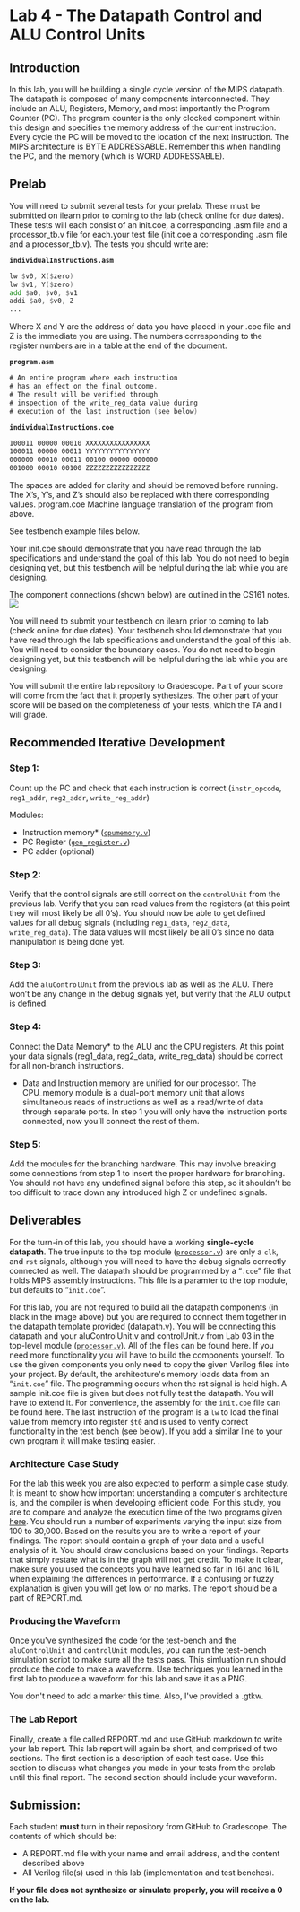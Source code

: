 # Lab 4 - The Datapath Control and ALU Control Units 

## Introduction

In this lab, you will be building a single cycle version of the MIPS datapath. The datapath is composed of many components interconnected. They include an ALU, Registers, Memory, and most importantly the Program Counter (PC). The program counter is the only clocked component within this design and specifies the memory address of the current instruction. Every cycle the PC will be moved to the location of the next instruction. The MIPS architecture is BYTE ADDRESSABLE. Remember this when handling the PC, and the memory (which is WORD ADDRESSABLE).

## Prelab

You will need to submit several tests for your prelab. These must be submitted on ilearn prior to coming to the lab (check online for due dates). These tests will each consist of an init.coe, a corresponding .asm file and a processor_tb.v file for each.your test file (init.coe a corresponding .asm file and a processor_tb.v). The tests you should write are:


**`individualInstructions.asm`**
```asm
lw $v0, X($zero)
lw $v1, Y($zero)
add $a0, $v0, $v1
addi $a0, $v0, Z
...
```

Where X and Y are the address of data you have placed in your .coe file and Z is the immediate you are using. The numbers corresponding to the register numbers are in a table at the end of the document.

**`program.asm`**

```asm
# An entire program where each instruction
# has an effect on the final outcome.
# The result will be verified through 
# inspection of the write_reg_data value during
# execution of the last instruction (see below)
```

**`individualInstructions.coe`**

```asm
100011 00000 00010 XXXXXXXXXXXXXXXX
100011 00000 00011 YYYYYYYYYYYYYYYY
000000 00010 00011 00100 00000 000000
001000 00010 00100 ZZZZZZZZZZZZZZZZ
```

The spaces are added for clarity and should be removed before running. The X’s, Y’s, and Z’s should also be replaced with there corresponding values. 
program.coe
Machine language translation of the program from above. 

See testbench example files below.

Your init.coe should demonstrate that you have read through the lab specifications and understand the goal of this lab. You do not need to begin designing yet, but this testbench will be helpful during the lab while you are designing. 

The component connections (shown below) are outlined in the CS161 notes.
![](./assets/single_cycle_datapath.png)


You will need to submit your testbench on ilearn prior to coming to lab (check online for due
dates). Your testbench should demonstrate that you have read through the lab specifications
and understand the goal of this lab. You will need to consider the boundary cases. You do not
need to begin designing yet, but this testbench will be helpful during the lab while you are
designing.

You will submit the entire lab repository to Gradescope. Part of your score will come from the fact
that it properly sythesizes. The other part of your score will be based on the completeness of your
tests, which the TA and I will grade.

## Recommended Iterative Development

### Step 1: 

Count up the PC and check that each instruction is correct (`instr_opcode`, `reg1_addr`, `reg2_addr`, `write_reg_addr`)

Modules: 
- Instruction memory* ([`cpumemory.v`](./cpumemory.v))
- PC Register ([`gen_register.v`](./gen_register.v))
- PC adder (optional)

### Step 2:
Verify that the control signals are still correct on the `controlUnit` from the previous lab. Verify that you can read values from the registers (at this point they will most likely be all 0’s). You should now be able to get defined values for all debug signals (including `reg1_data`, `reg2_data`, `write_reg_data`). The data values will most likely be all 0’s since no data manipulation is being done yet.

### Step 3:

Add the `aluControlUnit` from the previous lab as well as the ALU. There won’t be any change in the debug signals yet, but verify that the ALU output is defined. 

### Step 4:
Connect the Data Memory* to the ALU and the CPU registers. At this point your data signals (reg1_data, reg2_data, write_reg_data) should be correct for all non-branch instructions. 

* Data and Instruction memory are unified for our processor. The CPU_memory module is a dual-port memory unit that allows simultaneous reads of instructions as well as a read/write of data through separate ports. In step 1 you will only have the instruction ports connected, now you’ll connect the rest of them.

### Step 5:
Add the modules for the branching hardware. This may involve breaking some connections from step 1 to insert the proper hardware for branching. You should not have any undefined signal before this step, so it shouldn’t be too difficult to trace down any introduced high Z or undefined signals. 
## Deliverables

For the turn-in of this lab, you should have a working **single-cycle datapath**. The true inputs to the top module ([`processor.v`](./processor.v)) are only a `clk`, and `rst` signals, although you will need to have the debug signals correctly connected as well. The datapath should be programmed by a “`.coe`” file that holds MIPS assembly instructions. This file is a paramter to the top module, but defaults to “`init.coe`”.

For this lab, you are not required to build all the datapath components (in black in the image above) but you are required to connect them together in the datapath template provided (datapath.v). You will be connecting this datapath and your aluControlUnit.v and controlUnit.v from Lab 03 in the top-level module ([`processor.v`](./processor.v)). All of the files can be found here. If you need more functionality you will have to build the components yourself. To use the given components you only need to copy the given Verilog files into your project. By default, the architecture's memory loads data from an “`init.coe`” file. The programming occurs when the rst signal is held high. A sample init.coe file is given but does not fully test the datapath. You will have to extend it. For convenience, the assembly for the `init.coe` file can be found here.  The last instruction of the program is a `lw` to load the final value from memory into register `$t0` and is used to verify correct functionality in the test bench (see below). If you add a similar line to your own program it will make testing easier. .

### Architecture Case Study

For the lab this week you are also expected to perform a simple case study. It is meant to show
how important understanding a computer's architecture is, and the compiler is when developing
efficient code. For this study, you are to compare and analyze the execution time of the two
programs given [here](./case_study.tar.gz). You should run a number of experiments varying the input size from 100
to 30,000. Based on the results you are to write a report of your findings. The report should
contain a graph of your data and a useful analysis of it. You should draw conclusions based on
your findings. Reports that simply restate what is in the graph will not get credit. To make it
clear, make sure you used the concepts you have learned so far in 161 and 161L when
explaining the differences in performance. If a confusing or fuzzy explanation is given you will
get low or no marks. The report should be a part of REPORT.md.

### Producing the Waveform

Once you've synthesized the code for the test-bench and the `aluControlUnit` and `controlUnit` modules, you can run
the test-bench simulation script to make sure all the tests pass. This simluation run should
produce the code to make a waveform. Use techniques you learned in the first lab to produce a
waveform for this lab and save it as a PNG. 

You don't need to add a marker this time. Also, I've provided a .gtkw.

### The Lab Report

Finally, create a file called REPORT.md and use GitHub markdown to write your lab report. This lab
report will again be short, and comprised of two sections. The first section is a description of 
each test case. Use this section to discuss what changes you made in your tests from the prelab
until this final report. The second section should include your waveform. 

## Submission:

Each student **must** turn in their repository from GitHub to Gradescope. The contents of which should be:
- A REPORT.md file with your name and email address, and the content described above
- All Verilog file(s) used in this lab (implementation and test benches).

**If your file does not synthesize or simulate properly, you will receive a 0 on the lab.**
